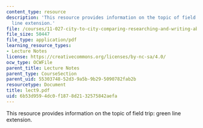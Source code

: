 ```yaml
---
content_type: resource
description: 'This resource provides information on the topic of field trip: green
  line extension.'
file: /courses/11-027-city-to-city-comparing-researching-and-writing-about-cities-spring-2006/6b53d9594dc0f1878d2132575842aefa_lect9.pdf
file_size: 50447
file_type: application/pdf
learning_resource_types:
- Lecture Notes
license: https://creativecommons.org/licenses/by-nc-sa/4.0/
ocw_type: OCWFile
parent_title: Lecture Notes
parent_type: CourseSection
parent_uid: 55303748-52d3-9a5b-9b29-5090782fab2b
resourcetype: Document
title: lect9.pdf
uid: 6b53d959-4dc0-f187-8d21-32575842aefa
---
```

This resource provides information on the topic of field trip: green line extension.
